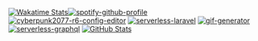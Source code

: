 [![Wakatime Stats][wakatime_stats]][wakatime_profile][![spotify-github-profile][spotify_profile]][spotify_redirect] 
[![cyberpunk2077-r6-config-editor][cyberpunk2077_r6_config_editor]][cyberpunk2077_r6_config_editor_repo]
[![serverless-laravel][serverless_laravel_stats]][serverless_laravel_repo]
[![gif-generator][gif_generator_stats]][gif_generator_repo]
[![serverless-graphql][serverless_graphql_stats]][serverless_graphql_repo]
[![GitHub Stats][github_stats]][github_stats]


[github_stats]: https://d3qbzv40zlk2ob.cloudfront.net?username=rdok&count_private=true&show_icons=true&theme=gruvbox&custom_title=Stats&cache_seconds=86400
[wakatime_stats]: https://d3qbzv40zlk2ob.cloudfront.net/wakatime?username=rdok&theme=gruvbox&langs_count=15&cache_seconds=86400
[wakatime_profile]: https://wakatime.com/@rdok
[cyberpunk2077_r6_config_editor]: https://d3qbzv40zlk2ob.cloudfront.net/pin/?username=rdok&repo=cyberpunk2077-r6-config-editor&theme=gruvbox&cache_seconds=86400
[cyberpunk2077_r6_config_editor_repo]: https://github.com/rdok/cyberpunk2077-r6-config-editor
[serverless_laravel_stats]: https://d3qbzv40zlk2ob.cloudfront.net/pin/?username=rdok&repo=serverless-laravel&theme=gruvbox&cache_seconds=86400
[serverless_laravel_repo]: https://github.com/rdok/serverless-laravel
[gif_generator_stats]: https://d3qbzv40zlk2ob.cloudfront.net/pin/?username=rdok&repo=gif-generator&theme=gruvbox&cache_seconds=86400
[gif_generator_repo]: https://github.com/rdok/gif-generator
[serverless_graphql_stats]: https://d3qbzv40zlk2ob.cloudfront.net/pin/?username=rdok&repo=serverless-graphql&theme=gruvbox&cache_seconds=86400
[serverless_graphql_repo]: https://github.com/rdok/serverless-graphql
[spotify_profile]: https://spotify-github-profile.vercel.app/api/view?uid=r.dokollari&cover_image=true&theme=default&bar_color=53b14f&bar_color_cover=true
[spotify_redirect]: https://spotify-github-profile.vercel.app/api/view?uid=r.dokollari&redirect=true
